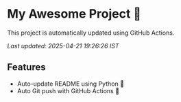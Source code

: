 # My Awesome Project 🚀

This project is automatically updated using GitHub Actions.

_Last updated: 2025-04-21 19:26:26 IST_

## Features
- Auto-update README using Python 🐍
- Auto Git push with GitHub Actions 🤖
